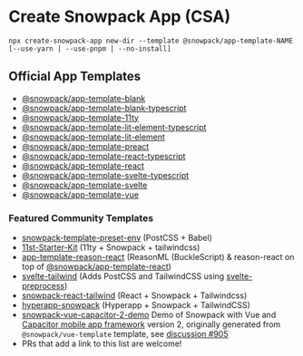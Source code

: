 # Create Snowpack App (CSA)

```
npx create-snowpack-app new-dir --template @snowpack/app-template-NAME [--use-yarn | --use-pnpm | --no-install]
```

## Official App Templates

- [@snowpack/app-template-blank](../@snowpack/app-template-blank)
- [@snowpack/app-template-blank-typescript](../@snowpack/app-template-blank-typescript)
- [@snowpack/app-template-11ty](../@snowpack/app-template-11ty)
- [@snowpack/app-template-lit-element-typescript](../@snowpack/app-template-lit-element-typescript)
- [@snowpack/app-template-lit-element](../@snowpack/app-template-lit-element)
- [@snowpack/app-template-preact](../@snowpack/app-template-preact)
- [@snowpack/app-template-react-typescript](../@snowpack/app-template-react-typescript)
- [@snowpack/app-template-react](../@snowpack/app-template-react)
- [@snowpack/app-template-svelte-typescript](../@snowpack/app-template-svelte-typescript)
- [@snowpack/app-template-svelte](../@snowpack/app-template-svelte)
- [@snowpack/app-template-vue](../@snowpack/app-template-vue)

### Featured Community Templates

- [snowpack-template-preset-env](https://github.com/argyleink/snowpack-template-preset-env) (PostCSS + Babel)
- [11st-Starter-Kit](https://github.com/stefanfrede/11st-starter-kit) (11ty +
  Snowpack + tailwindcss)
- [app-template-reason-react](https://github.com/jihchi/app-template-reason-react) (ReasonML (BuckleScript) & reason-react on top of [@snowpack/app-template-react](/templates/app-template-react))
- [svelte-tailwind](https://github.com/agneym/svelte-tailwind-snowpack) (Adds PostCSS and TailwindCSS using [svelte-preprocess](https://github.com/sveltejs/svelte-preprocess))
- [snowpack-react-tailwind](https://github.com/mrkldshv/snowpack-react-tailwind) (React + Snowpack + Tailwindcss)
- [hyperapp-snowpack](https://github.com/bmartel/hyperapp-snowpack) (Hyperapp + Snowpack + TailwindCSS)
- [snowpack-vue-capacitor-2-demo](https://github.com/brodybits/snowpack-vue-capacitor-2-demo) Demo of Snowpack with Vue and [Capacitor mobile app framework](https://capacitorjs.com/) version 2, originally generated from `@snowpack/vue-template` template, see [discussion #905](https://github.com/pikapkg/snowpack/discussions/905)
- PRs that add a link to this list are welcome!
